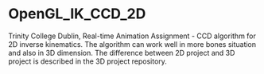 # OpenGL_IK_CCD_2D
Trinity College Dublin, Real-time Animation Assignment - CCD algorithm for 2D inverse kinematics. The algorithm can work well in more bones situation and also in 3D dimension. The difference between 2D project and 3D project is described in the 3D project repository.
